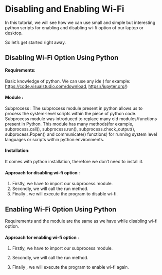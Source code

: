 # Disabling and Enabling Wi-Fi
In this tutorial, we will see how we can use small and simple but interesting python scripts for enabling and disabling wi-fi option of our laptop or desktop.

So let’s get started right away.

## Disabling Wi-Fi Option Using Python
#### Requirements:
 Basic knowledge of python. We can use any ide ( for example: https://code.visualstudio.com/download, https://jupyter.org/)

#### Module :
Subprocess : The subprocess module present in python allows us to process the system-level scripts within the piece of python code. Subprocess module was introduced to replace many old modules/functions present in Python. This module has many methods(for example, subprocess.call(), subprocess.run(), subprocess.check_output(), subprocess.Popen() and communicate() functions) for running system level languages or scripts within python environments.

#### Installation:
It comes with python installation, therefore we don’t need to install it.

#### Approach for disabling wi-fi option :
1. Firstly, we have to import our subprocess module.
2. Secondly, we will call the run method.
3. Finally , we will execute the program to disable wi-fi.

## Enabling Wi-Fi Option Using Python
Requirements and the module are the same as we have while disabling wi-fi option.

#### Approach for enabling wi-fi option :
1. Firstly, we have to import our subprocess module.
 
2. Secondly, we will call the run method.

3. Finally , we will execute the program to enable wi-fi again.
